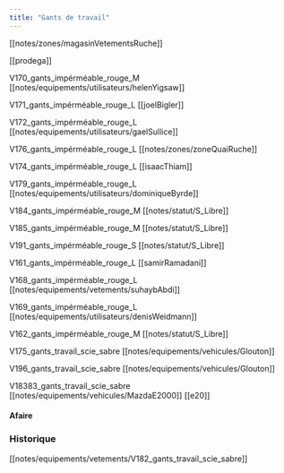 ```yaml
---
title: "Gants de travail"
---
```


[[notes/zones/magasinVetementsRuche]]

[[prodega]]

V170_gants_impérméable_rouge_M [[notes/equipements/utilisateurs/helenYigsaw]]

V171_gants_impérméable_rouge_L [[joelBigler]]

V172_gants_impérméable_rouge_L 
[[notes/equipements/utilisateurs/gaelSullice]]

V176_gants_impérméable_rouge_L [[notes/zones/zoneQuaiRuche]]

V174_gants_impérméable_rouge_L [[isaacThiam]]

V179_gants_impérméable_rouge_L [[notes/equipements/utilisateurs/dominiqueByrde]]

V184_gants_impérméable_rouge_M [[notes/statut/S_Libre]]

V185_gants_impérméable_rouge_M [[notes/statut/S_Libre]]

V191_gants_impérméable_rouge_S [[notes/statut/S_Libre]]

V161_gants_impérméable_rouge_L  [[samirRamadani]]

V168_gants_impérméable_rouge_L [[notes/equipements/vetements/suhaybAbdi]]

V169_gants_impérméable_rouge_L [[notes/equipements/utilisateurs/denisWeidmann]]

V162_gants_impérméable_rouge_M [[notes/statut/S_Libre]]

V175_gants_travail_scie_sabre [[notes/equipements/vehicules/Glouton]]


V196_gants_travail_scie_sabre [[notes/equipements/vehicules/Glouton]]

V18383_gants_travail_scie_sabre [[notes/equipements/vehicules/MazdaE2000]] [[e20]]

#### Afaire

### Historique
 [[notes/equipements/vetements/V182_gants_travail_scie_sabre]] 